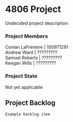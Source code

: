 # 4806 Project

Undecided project description

### Project Members

Conlan LaFreniere | 100971291 <br/>
Andrew Ward | ????????? <br/>
Samuel Roberts | ????????? <br/>
Keegan Wills | ?????????

### Project State

Not yet applicable

## Project Backlog

```
Example backlog item
```